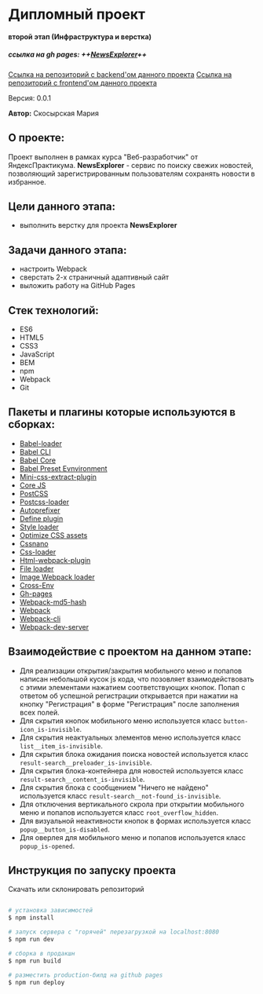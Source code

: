 # Дипломный проект
#### второй этап (Инфраструктура и верстка)

##### ссылка на gh pages: ++**[NewsExplorer](https://merymegg.github.io/news-explorer-frontend/)**++
[Ссылка на репозиторий с backend'ом данного проекта](https://github.com/MeryMegg/news-explorer-api)
[Ссылка на репозиторий с frontend'ом данного проекта](https://github.com/MeryMegg/news-explorer-frontend)



Версия: 0.0.1

**Автор:** Скосырская Мария

## О проекте:
Проект выполнен в рамках курса "Веб-разработчик" от ЯндексПрактикума.
**NewsExplorer** - сервис по поиску свежих новостей, позволяющий зарегистрированным пользователям сохранять новости в избранное.

## Цели данного этапа:
- выполнить верстку для проекта **NewsExplorer**

## Задачи данного этапа:
- настроить Webpack
- сверстать 2-х страничный адаптивный сайт
- выложить работу на GitHub Pages

## Стек технологий:

- ES6
- HTML5
- CSS3
- JavaScript
- BEM
- npm
- Webpack
- Git

## Пакеты и плагины которые используются в сборках:

- [Babel-loader](https://www.npmjs.com/package/babel-loader)
- [Babel CLI](https://babeljs.io/docs/en/babel-cli#docsNav)
- [Babel Core](https://babeljs.io/docs/en/babel-core)
- [Babel Preset Evnvironment](https://babeljs.io/docs/en/babel-preset-env#docsNav)
- [Mini-css-extract-plugin](https://www.npmjs.com/package/mini-css-extract-plugin)
- [Сore JS](https://github.com/zloirock/core-js#readme)
- [PostCSS](https://postcss.org/)
- [Postcss-loader](https://www.npmjs.com/package/postcss-loader)
- [Autoprefixer](https://www.npmjs.com/package/autoprefixer)
- [Define plugin](https://webpack.js.org/plugins/define-plugin/)
- [Style loader](https://github.com/webpack-contrib/style-loader)
- [Optimize CSS assets](https://www.npmjs.com/package/optimize-css-assets-webpack-plugin)
- [Cssnano](https://www.npmjs.com/package/cssnano)
- [Css-loader](https://www.npmjs.com/package/css-loader)
- [Html-webpack-plugin](https://www.npmjs.com/package/html-webpack-plugin)
- [File loader](https://github.com/webpack-contrib/file-loader)
- [Image Webpack loader](https://www.npmjs.com/package/image-webpack-loader)
- [Cross-Env](https://www.npmjs.com/package/cross-env)
- [Gh-pages](https://www.npmjs.com/package/gh-pages)
- [Webpack-md5-hash](https://www.npmjs.com/package/webpack-md5-hash)
- [Webpack](https://www.npmjs.com/package/webpack)
- [Webpack-cli](https://www.npmjs.com/package/webpack-cli)
- [Webpack-dev-server](https://www.npmjs.com/package/webpack-dev-server)

## Взаимодействие с проектом на данном этапе:
- Для реализации открытия/закрытия мобильного меню и попапов написан небольшой кусок js кода, что позовляет взаимодействовать с этими элементами нажатием соответствующих кнопок. Попап с ответом об успешной регистрации открывается при нажатии на кнопку "Регистрация" в форме "Регистрация" после заполнения всех полей.
- Для скрытия кнопок мобильного меню используется класс `button-icon_is-invisible`.
- Для скрытия неактуальных элементов меню используется класс `list__item_is-invisible`.
- Для скрытия блока ожидания поиска новостей используется класс `result-search__preloader_is-invisible`.
- Для скрытия блока-контейнера для новостей используется класс `result-search__content_is-invisible`.
- Для скрытия блока с сообщением "Ничего не найдено" используется класс `result-search__not-found_is-invisible`.
- Для отключения вертикального скрола при открытии мобильного меню и попапов используется класс `root_overflow_hidden`.
- Для визуальной неактивности кнопок в формах используется класс `popup__button_is-disabled`.
- Для оверлея для мобильного меню и попапов используется класс `popup_is-opened`.


## Инструкция по запуску проекта

Скачать или склонировать репозиторий

```bash

# установка зависимостей
$ npm install

# запуск сервера с "горячей" перезагрузкой на localhost:8080
$ npm run dev

# сборка в продакшн
$ npm run build

# разместить production-билд на github pages
$ npm run deploy


```
